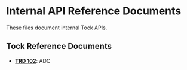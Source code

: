Internal API Reference Documents
================================

These files document internal Tock APIs.

Tock Reference Documents
------------------------

- **[TRD 102](trd102.md)**: ADC
